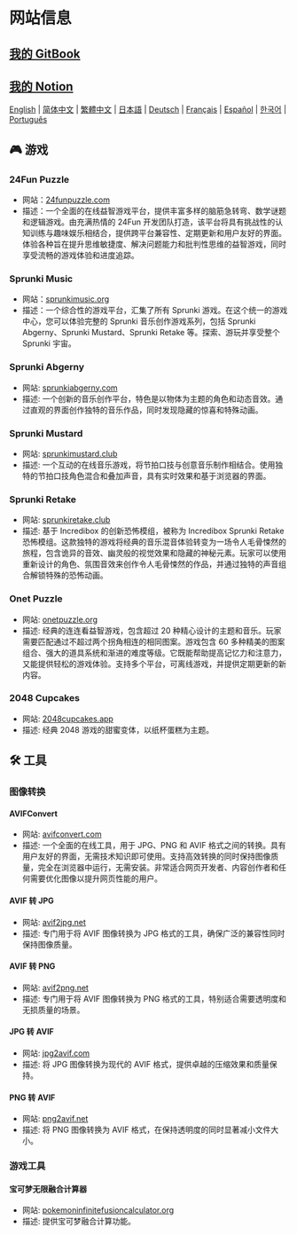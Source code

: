 # 网站信息

## [我的 GitBook](https://lynn-3.gitbook.io/lynn)

## [我的 Notion](https://lynn139.notion.site/MySite-15fb0b5cfa458016b389c76be0453e57)

[English](./README.md) | [简体中文](./README_CN.md) | [繁體中文](./README_TW.md) | [日本語](./README_JP.md) | [Deutsch](./README_DE.md) | [Français](./README_FR.md) | [Español](./README_ES.md) | [한국어](./README_KR.md) | [Português](./README_PT.md)

## 🎮 游戏

### 24Fun Puzzle

- 网站：[24funpuzzle.com](https://24funpuzzle.com?utm_source=github)
- 描述：一个全面的在线益智游戏平台，提供丰富多样的脑筋急转弯、数学谜题和逻辑游戏。由充满热情的 24Fun 开发团队打造，该平台将具有挑战性的认知训练与趣味娱乐相结合，提供跨平台兼容性、定期更新和用户友好的界面。体验各种旨在提升思维敏捷度、解决问题能力和批判性思维的益智游戏，同时享受流畅的游戏体验和进度追踪。

### Sprunki Music

- 网站：[sprunkimusic.org](https://sprunkimusic.org?utm_source=github)
- 描述：一个综合性的游戏平台，汇集了所有 Sprunki 游戏。在这个统一的游戏中心，您可以体验完整的 Sprunki 音乐创作游戏系列，包括 Sprunki Abgerny、Sprunki Mustard、Sprunki Retake 等。探索、游玩并享受整个 Sprunki 宇宙。

### Sprunki Abgerny

- 网站: [sprunkiabgerny.com](https://sprunkiabgerny.com?utm_source=github)
- 描述: 一个创新的音乐创作平台，特色是以物体为主题的角色和动态音效。通过直观的界面创作独特的音乐作品，同时发现隐藏的惊喜和特殊动画。

### Sprunki Mustard

- 网站: [sprunkimustard.club](https://sprunkimustard.club?utm_source=github)
- 描述: 一个互动的在线音乐游戏，将节拍口技与创意音乐制作相结合。使用独特的节拍口技角色混合和叠加声音，具有实时效果和基于浏览器的界面。

### Sprunki Retake

- 网站: [sprunkiretake.club](https://sprunkiretake.club?utm_source=github)
- 描述: 基于 Incredibox 的创新恐怖模组，被称为 Incredibox Sprunki Retake 恐怖模组。这款独特的游戏将经典的音乐混音体验转变为一场令人毛骨悚然的旅程，包含诡异的音效、幽灵般的视觉效果和隐藏的神秘元素。玩家可以使用重新设计的角色、氛围音效来创作令人毛骨悚然的作品，并通过独特的声音组合解锁特殊的恐怖动画。

### Onet Puzzle

- 网站: [onetpuzzle.org](https://onetpuzzle.org?utm_source=github)
- 描述: 经典的连连看益智游戏，包含超过 20 种精心设计的主题和音乐。玩家需要匹配通过不超过两个拐角相连的相同图案。游戏包含 60 多种精美的图案组合、强大的道具系统和渐进的难度等级。它既能帮助提高记忆力和注意力，又能提供轻松的游戏体验。支持多个平台，可离线游戏，并提供定期更新的新内容。

### 2048 Cupcakes

- 网站: [2048cupcakes.app](https://2048cupcakes.app?utm_source=github)
- 描述: 经典 2048 游戏的甜蜜变体，以纸杯蛋糕为主题。

## 🛠️ 工具

### 图像转换

#### AVIFConvert

- 网站: [avifconvert.com](https://avifconvert.com?utm_source=github)
- 描述: 一个全面的在线工具，用于 JPG、PNG 和 AVIF 格式之间的转换。具有用户友好的界面，无需技术知识即可使用。支持高效转换的同时保持图像质量，完全在浏览器中运行，无需安装。非常适合网页开发者、内容创作者和任何需要优化图像以提升网页性能的用户。

#### AVIF 转 JPG

- 网站: [avif2jpg.net](https://avif2jpg.net?utm_source=github)
- 描述: 专门用于将 AVIF 图像转换为 JPG 格式的工具，确保广泛的兼容性同时保持图像质量。

#### AVIF 转 PNG

- 网站: [avif2png.net](https://avif2png.net?utm_source=github)
- 描述: 专门用于将 AVIF 图像转换为 PNG 格式的工具，特别适合需要透明度和无损质量的场景。

#### JPG 转 AVIF

- 网站: [jpg2avif.com](https://jpg2avif.com?utm_source=github)
- 描述: 将 JPG 图像转换为现代的 AVIF 格式，提供卓越的压缩效果和质量保持。

#### PNG 转 AVIF

- 网站: [png2avif.net](https://png2avif.net?utm_source=github)
- 描述: 将 PNG 图像转换为 AVIF 格式，在保持透明度的同时显著减小文件大小。

### 游戏工具

#### 宝可梦无限融合计算器

- 网站: [pokemoninfinitefusioncalculator.org](https://pokemoninfinitefusioncalculator.org?utm_source=github)
- 描述: 提供宝可梦融合计算功能。

